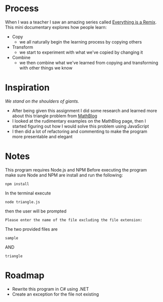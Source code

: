 # Process

When I was a teacher I saw an amazing series called [Everything is a Remix](https://vimeo.com/139094998).
This mini documentary explores how people learn:
* Copy
  * we all naturally begin the learning process by copying others
* Transform
  * we start to experiment with what we've copied by changing it
* Combine
  * we then combine what we've learned from copying and transforming with other things we know

# Inspiration
*We stand on the shoulders of giants.*
* After being given this assignment I did some research and learned more about this triangle problem from [MathBlog](https://www.mathblog.dk/project-euler-18/)
* I looked at the rudimentary examples on the MathBlog page, then I started figuring out how I would solve this problem using JavaScript
* I then did a lot of refactoring and commenting to make the program more presentable and elegant


# Notes
This program requires Node.js and NPM
Before executing the program make sure Node and NPM are install and run the following:
```console
npm install
```

In the terminal execute
```console
node triangle.js
```

then the user will be prompted
```console
Please enter the name of the file excluding the file extension:
```

The two provided files are
```console
sample
```
AND
```console
triangle
```

# Roadmap
* Rewrite this program in C# using .NET
* Create an exception for the file not existing

